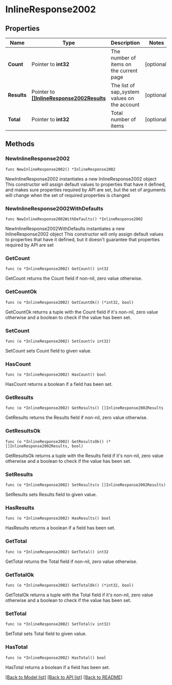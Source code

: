 # InlineResponse2002

## Properties

Name | Type | Description | Notes
------------ | ------------- | ------------- | -------------
**Count** | Pointer to **int32** | The number of items on the current page | [optional] 
**Results** | Pointer to [**[]InlineResponse2002Results**](InlineResponse2002Results.md) | The list of sap_system values on the account | [optional] 
**Total** | Pointer to **int32** | Total number of items | [optional] 

## Methods

### NewInlineResponse2002

`func NewInlineResponse2002() *InlineResponse2002`

NewInlineResponse2002 instantiates a new InlineResponse2002 object
This constructor will assign default values to properties that have it defined,
and makes sure properties required by API are set, but the set of arguments
will change when the set of required properties is changed

### NewInlineResponse2002WithDefaults

`func NewInlineResponse2002WithDefaults() *InlineResponse2002`

NewInlineResponse2002WithDefaults instantiates a new InlineResponse2002 object
This constructor will only assign default values to properties that have it defined,
but it doesn't guarantee that properties required by API are set

### GetCount

`func (o *InlineResponse2002) GetCount() int32`

GetCount returns the Count field if non-nil, zero value otherwise.

### GetCountOk

`func (o *InlineResponse2002) GetCountOk() (*int32, bool)`

GetCountOk returns a tuple with the Count field if it's non-nil, zero value otherwise
and a boolean to check if the value has been set.

### SetCount

`func (o *InlineResponse2002) SetCount(v int32)`

SetCount sets Count field to given value.

### HasCount

`func (o *InlineResponse2002) HasCount() bool`

HasCount returns a boolean if a field has been set.

### GetResults

`func (o *InlineResponse2002) GetResults() []InlineResponse2002Results`

GetResults returns the Results field if non-nil, zero value otherwise.

### GetResultsOk

`func (o *InlineResponse2002) GetResultsOk() (*[]InlineResponse2002Results, bool)`

GetResultsOk returns a tuple with the Results field if it's non-nil, zero value otherwise
and a boolean to check if the value has been set.

### SetResults

`func (o *InlineResponse2002) SetResults(v []InlineResponse2002Results)`

SetResults sets Results field to given value.

### HasResults

`func (o *InlineResponse2002) HasResults() bool`

HasResults returns a boolean if a field has been set.

### GetTotal

`func (o *InlineResponse2002) GetTotal() int32`

GetTotal returns the Total field if non-nil, zero value otherwise.

### GetTotalOk

`func (o *InlineResponse2002) GetTotalOk() (*int32, bool)`

GetTotalOk returns a tuple with the Total field if it's non-nil, zero value otherwise
and a boolean to check if the value has been set.

### SetTotal

`func (o *InlineResponse2002) SetTotal(v int32)`

SetTotal sets Total field to given value.

### HasTotal

`func (o *InlineResponse2002) HasTotal() bool`

HasTotal returns a boolean if a field has been set.


[[Back to Model list]](../README.md#documentation-for-models) [[Back to API list]](../README.md#documentation-for-api-endpoints) [[Back to README]](../README.md)


